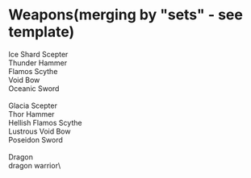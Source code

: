 # Weapons(merging by "sets" - see template)

Ice Shard Scepter\
Thunder Hammer\
Flamos Scythe\
Void Bow\
Oceanic Sword\
\
Glacia Scepter\
Thor Hammer\
Hellish Flamos Scythe\
Lustrous Void Bow\
Poseidon Sword\
\
Dragon\
dragon warrior\

